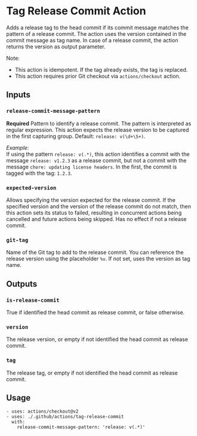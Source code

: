 # Tag Release Commit Action

Adds a release tag to the head commit if its commit message matches the pattern of a release commit. The action uses the version contained in the commit message as tag name. In case of a release commit, the action returns the version as output parameter.

Note:
- This action is idempotent. If the tag already exists, the tag is replaced. 
- This action requires prior Git checkout via `actions/checkout` action.

## Inputs

### `release-commit-message-pattern`

**Required** 
Pattern to identify a release commit. The pattern is interpreted as regular expression. This action expects the release version to be captured in the first capturing group. Default: `release: v(\d+\S+)`.

*Example:*\
If using the pattern `release: v(.*)`, this action identifies a commit with the message `release: v1.2.3` as a release commit, but not a commit with the message `chore: updating license headers`. In the first, the commit is tagged with the tag: `1.2.3`.

### `expected-version`

Allows specifying the version expected for the release commit. If the specified version and the version of the release commit do not match, then this action sets its status to failed, resulting in concurrent actions being cancelled and future actions being skipped. Has no effect if not a release commit.

### `git-tag`

Name of the Git tag to add to the release commit. You can reference the release version using the placeholder `%v`. If not set, uses the version as tag name.

## Outputs

### `is-release-commit`

True if identified the head commit as release commit, or false otherwise.

### `version`

The release version, or empty if not identified the head commit as release commit.

### `tag`

The release tag, or empty if not identified the head commit as release commit.


## Usage

```
- uses: actions/checkout@v2
- uses: ./.github/actions/tag-release-commit
  with:
    release-commit-message-pattern: 'release: v(.*)'
```
